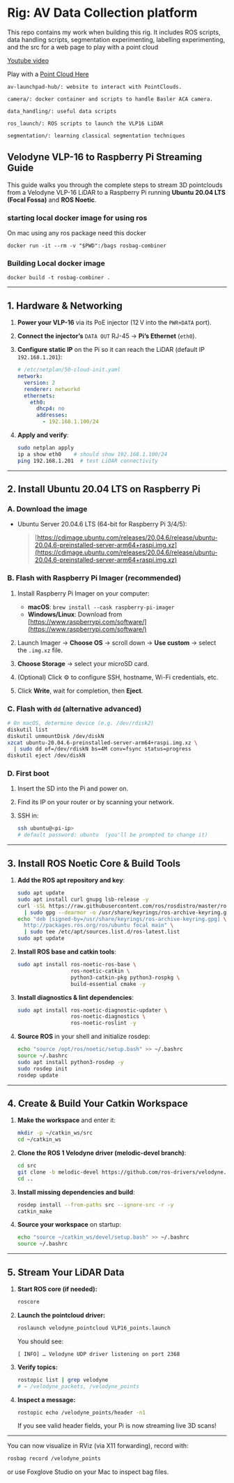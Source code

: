 # Rig: AV Data Collection platform
This repo contains my work when building this rig. It includes ROS scripts, data handling scripts, segmentation experimenting, labelling experimenting, and the src for a web page to play with a point cloud

[Youtube video](https://www.youtube.com/watch?v=H7yCXRUB-rc)

Play with a [Point Cloud Here](rig-dusky.vercel.app/)

```
av-launchpad-hub/: website to interact with PointClouds.

camera/: docker container and scripts to handle Basler ACA camera.

data_handling/: useful data scripts

ros_launch/: ROS scripts to launch the VLP16 LiDAR

segmentation/: learning classical segmentation techniques
```

## Velodyne VLP-16 to Raspberry Pi Streaming Guide

This guide walks you through the complete steps to stream 3D pointclouds from a Velodyne VLP-16 LiDAR to a Raspberry Pi running **Ubuntu 20.04 LTS (Focal Fossa)** and **ROS Noetic**.

### starting local docker image for using ros
On mac using any ros package need this docker
```
docker run -it --rm -v "$PWD":/bags rosbag-combiner
```

### Building Local docker image
```
docker build -t rosbag-combiner .
```
---

## 1. Hardware & Networking

1. **Power your VLP-16** via its PoE injector (12 V into the `PWR+DATA` port).
2. **Connect the injector’s** `DATA OUT` RJ-45 → **Pi’s Ethernet** (`eth0`).
3. **Configure static IP** on the Pi so it can reach the LiDAR (default IP `192.168.1.201`):

   ```yaml
   # /etc/netplan/50-cloud-init.yaml
   network:
     version: 2
     renderer: networkd
     ethernets:
       eth0:
         dhcp4: no
         addresses:
           - 192.168.1.100/24
   ```
4. **Apply and verify**:

   ```bash
   sudo netplan apply
   ip a show eth0    # should show 192.168.1.100/24
   ping 192.168.1.201  # test LiDAR connectivity
   ```

---

## 2. Install Ubuntu 20.04 LTS on Raspberry Pi

### A. Download the image

* Ubuntu Server 20.04.6 LTS (64-bit for Raspberry Pi 3/4/5):

  > [https://cdimage.ubuntu.com/releases/20.04.6/release/ubuntu-20.04.6-preinstalled-server-arm64+raspi.img.xz](https://cdimage.ubuntu.com/releases/20.04.6/release/ubuntu-20.04.6-preinstalled-server-arm64+raspi.img.xz)

### B. Flash with Raspberry Pi Imager (recommended)

1. Install Raspberry Pi Imager on your computer:

   * **macOS**: `brew install --cask raspberry-pi-imager`
   * **Windows/Linux**: Download from [https://www.raspberrypi.com/software/](https://www.raspberrypi.com/software/)
2. Launch Imager → **Choose OS** → scroll down → **Use custom** → select the `.img.xz` file.
3. **Choose Storage** → select your microSD card.
4. (Optional) Click ⚙️ to configure SSH, hostname, Wi-Fi credentials, etc.
5. Click **Write**, wait for completion, then **Eject**.

### C. Flash with `dd` (alternative advanced)

```bash
# On macOS, determine device (e.g. /dev/rdisk2)
diskutil list
diskutil unmountDisk /dev/diskN
xzcat ubuntu-20.04.6-preinstalled-server-arm64+raspi.img.xz \
  | sudo dd of=/dev/rdiskN bs=4M conv=fsync status=progress
diskutil eject /dev/diskN
```

### D. First boot

1. Insert the SD into the Pi and power on.
2. Find its IP on your router or by scanning your network.
3. SSH in:

   ```bash
   ssh ubuntu@<pi-ip>
   # default password: ubuntu  (you'll be prompted to change it)
   ```

---

## 3. Install ROS Noetic Core & Build Tools

1. **Add the ROS apt repository and key**:

   ```bash
   sudo apt update
   sudo apt install curl gnupg lsb-release -y
   curl -sSL https://raw.githubusercontent.com/ros/rosdistro/master/ros.asc \
     | sudo gpg --dearmor -o /usr/share/keyrings/ros-archive-keyring.gpg
   echo "deb [signed-by=/usr/share/keyrings/ros-archive-keyring.gpg] \
     http://packages.ros.org/ros/ubuntu focal main" \
     | sudo tee /etc/apt/sources.list.d/ros-latest.list
   sudo apt update
   ```
2. **Install ROS base and catkin tools**:

   ```bash
   sudo apt install ros-noetic-ros-base \
                    ros-noetic-catkin \
                    python3-catkin-pkg python3-rospkg \
                    build-essential cmake -y
   ```
3. **Install diagnostics & lint dependencies**:

   ```bash
   sudo apt install ros-noetic-diagnostic-updater \
                    ros-noetic-diagnostics \
                    ros-noetic-roslint -y
   ```
4. **Source ROS** in your shell and initialize rosdep:

   ```bash
   echo "source /opt/ros/noetic/setup.bash" >> ~/.bashrc
   source ~/.bashrc
   sudo apt install python3-rosdep -y
   sudo rosdep init
   rosdep update
   ```

---

## 4. Create & Build Your Catkin Workspace

1. **Make the workspace** and enter it:

   ```bash
   mkdir -p ~/catkin_ws/src
   cd ~/catkin_ws
   ```
2. **Clone the ROS 1 Velodyne driver (melodic-devel branch)**:

   ```bash
   cd src
   git clone -b melodic-devel https://github.com/ros-drivers/velodyne.git
   cd ..
   ```
3. **Install missing dependencies and build**:

   ```bash
   rosdep install --from-paths src --ignore-src -r -y
   catkin_make
   ```
4. **Source your workspace** on startup:

   ```bash
   echo "source ~/catkin_ws/devel/setup.bash" >> ~/.bashrc
   source ~/.bashrc
   ```

---

## 5. Stream Your LiDAR Data

1. **Start ROS core (if needed):**

   ```bash
   roscore
   ```
2. **Launch the pointcloud driver:**

   ```bash
   roslaunch velodyne_pointcloud VLP16_points.launch
   ```

   You should see:

   ```
   [ INFO] … Velodyne UDP driver listening on port 2368
   ```
3. **Verify topics:**

   ```bash
   rostopic list | grep velodyne
   # → /velodyne_packets, /velodyne_points
   ```
4. **Inspect a message:**

   ```bash
   rostopic echo /velodyne_points/header -n1
   ```

   If you see valid header fields, your Pi is now streaming live 3D scans!

---

You can now visualize in RViz (via X11 forwarding), record with:

```bash
rosbag record /velodyne_points
```

or use Foxglove Studio on your Mac to inspect bag files.

